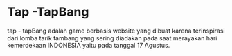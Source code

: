 # Tap -TapBang
tap - tapBang adalah game berbasis website yang dibuat karena terinspirasi dari lomba tarik tambang yang sering diadakan pada saat merayakan hari kemerdekaan INDONESIA yaitu pada tanggal 17 Agustus.
